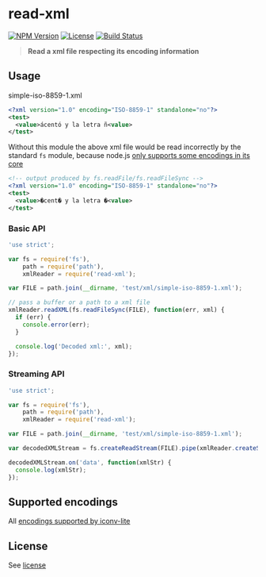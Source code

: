 # read-xml
[![NPM Version](http://img.shields.io/npm/v/read-xml.svg?style=flat-square)](https://npmjs.com/package/read-xml)
[![License](http://img.shields.io/npm/l/read-xml.svg?style=flat-square)](http://opensource.org/licenses/MIT)
[![Build Status](https://travis-ci.org/bjrmatos/read-xml.png?branch=master)](https://travis-ci.org/bjrmatos/read-xml)

> **Read a xml file respecting its encoding information**

## Usage

simple-iso-8859-1.xml
```xml
<?xml version="1.0" encoding="ISO-8859-1" standalone="no"?>
<test>
  <value>ácentó y la letra ñ<value>
</test>
```

Without this module the above xml file would be read incorrectly by the standard `fs` module, because node.js [only supports some encodings in its core](https://nodejs.org/dist/latest-v4.x/docs/api/buffer.html#buffer_buffer)

```xml
<!-- output produced by fs.readFile/fs.readFileSync -->
<?xml version="1.0" encoding="ISO-8859-1" standalone="no"?>
<test>
  <value>�cent� y la letra �<value>
</test>
```

### Basic API

```js
'use strict';

var fs = require('fs'),
    path = require('path'),
    xmlReader = require('read-xml');

var FILE = path.join(__dirname, 'test/xml/simple-iso-8859-1.xml');

// pass a buffer or a path to a xml file
xmlReader.readXML(fs.readFileSync(FILE), function(err, xml) {
  if (err) {
    console.error(err);
  }

  console.log('Decoded xml:', xml);
});
```

### Streaming API

```js
'use strict';

var fs = require('fs'),
    path = require('path'),
    xmlReader = require('read-xml');

var FILE = path.join(__dirname, 'test/xml/simple-iso-8859-1.xml');

var decodedXMLStream = fs.createReadStream(FILE).pipe(xmlReader.createStream());

decodedXMLStream.on('data', function(xmlStr) {
  console.log(xmlStr);
});
```

## Supported encodings

All [encodings supported by iconv-lite](https://github.com/ashtuchkin/iconv-lite#supported-encodings)

## License
See [license](https://github.com/bjrmatos/read-xml/blob/master/LICENSE)
